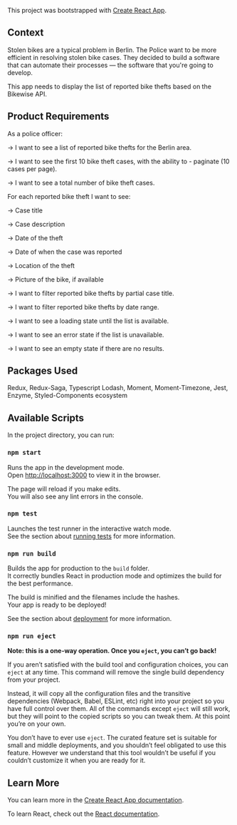 This project was bootstrapped with [Create React App](https://github.com/facebook/create-react-app).

## Context
Stolen bikes are a typical problem in Berlin. The Police want to be more efficient in resolving stolen bike cases. They decided to build a software that can automate their processes — the software that you're going to develop.

This app needs to display the list of reported bike thefts based on the Bikewise API.

## Product Requirements
As a police officer:

 -> I want to see a list of reported bike thefts for the Berlin area.
 
 -> I want to see the first 10 bike theft cases, with the ability to - paginate (10 cases per page).
 
 -> I want to see a total number of bike theft cases.
 
 For each reported bike theft I want to see:
 
 -> Case title
 
 -> Case description
 
 -> Date of the theft
 
 -> Date of when the case was reported
 
 -> Location of the theft
 
 -> Picture of the bike, if available
 
 -> I want to filter reported bike thefts by partial case title.
 
 -> I want to filter reported bike thefts by date range.
 
 -> I want to see a loading state until the list is available.
 
 -> I want to see an error state if the list is unavailable.
 
 -> I want to see an empty state if there are no results.

## Packages Used
Redux,
Redux-Saga,
Typescript
Lodash,
Moment,
Moment-Timezone,
Jest,
Enzyme,
Styled-Components ecosystem

## Available Scripts

In the project directory, you can run:

### `npm start`

Runs the app in the development mode.<br>
Open [http://localhost:3000](http://localhost:3000) to view it in the browser.

The page will reload if you make edits.<br>
You will also see any lint errors in the console.

### `npm test`

Launches the test runner in the interactive watch mode.<br>
See the section about [running tests](https://facebook.github.io/create-react-app/docs/running-tests) for more information.

### `npm run build`

Builds the app for production to the `build` folder.<br>
It correctly bundles React in production mode and optimizes the build for the best performance.

The build is minified and the filenames include the hashes.<br>
Your app is ready to be deployed!

See the section about [deployment](https://facebook.github.io/create-react-app/docs/deployment) for more information.

### `npm run eject`

**Note: this is a one-way operation. Once you `eject`, you can’t go back!**

If you aren’t satisfied with the build tool and configuration choices, you can `eject` at any time. This command will remove the single build dependency from your project.

Instead, it will copy all the configuration files and the transitive dependencies (Webpack, Babel, ESLint, etc) right into your project so you have full control over them. All of the commands except `eject` will still work, but they will point to the copied scripts so you can tweak them. At this point you’re on your own.

You don’t have to ever use `eject`. The curated feature set is suitable for small and middle deployments, and you shouldn’t feel obligated to use this feature. However we understand that this tool wouldn’t be useful if you couldn’t customize it when you are ready for it.

## Learn More

You can learn more in the [Create React App documentation](https://facebook.github.io/create-react-app/docs/getting-started).

To learn React, check out the [React documentation](https://reactjs.org/).
